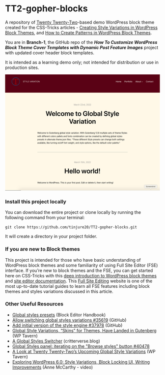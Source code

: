 # TT2-gopher-blocks

A repository of [Twenty Twenty-Two](https://wordpress.org/themes/twentytwentytwo/)-based demo WordPress block theme created for the CSS-Tricks articles - [Creating Style Variations in WordPress Block Themes](https://css-tricks.com/creating-style-variations-in-wordpress-block-themes/), and [How to Create Patterns in WordPress Block Themes]().

You are in **Branch-1**, the GitHub repo of the _**How To Customize WordPress Block Theme Cover Templates with Dynamic Post Feature Images**_ project with updated cover header block templates.


It is intended as a learning demo only; not intended for distribution or use in production sites.


![image](./screenshot.png)

### Install this project locally
You can download the entire project or clone locally by running the following command from your terminal:

```
git clone https://github.com/tinjure20/TT2-gopher-blocks.git
```

It will create a directory in your project folder.

### If you are new to Block themes

This project is intended for those who have basic understanding of WordPress block themes and some familiarity of using Full Site Editor (FSE) interface. If you’re new to block themes and the FSE, you can get started here on CSS-Tricks with this [deep introduction to WordPress block themes](https://css-tricks.com/a-deep-introduction-to-wordpress-block-themes/#creating-wordpress-block-themes) and [site editor documentation](https://wordpress.org/support/article/site-editor/). This [Full Site Editing](https://fullsiteediting.com/) website is one of the most up-to-date tutorial guides to learn all FSE features including block themes and styles variations discussed in this article. 

### Other Useful Resources

* [Global styles presets](https://developer.wordpress.org/block-editor/how-to-guides/themes/create-block-theme/#global-styles-presets) (Block Editor Handbook)
* [Allow switching global styles variations #35619](https://github.com/WordPress/gutenberg/pull/35619) (GitHub)
* [Add initial version of the style engine #37978](https://github.com/WordPress/gutenberg/pull/37978) (GitHub)
* [Global Style Variations, “Skins” for Themes, Have Landed in Gutenberg](https://wptavern.com/global-style-variations-skins-for-themes-have-landed-in-gutenberg) (WP Tavern)
* [A Global Styles Switcher](https://critterverse.blog/2021/11/10/a-global-styles-switcher/) (critterverse.blog)
* [Global Styles panel: iterating on the "Browse styles" button #40478](https://github.com/WordPress/gutenberg/issues/40478)
* [A Look at Twenty Twenty-Two’s Upcoming Global Style Variations](https://wptavern.com/a-look-at-twenty-twenty-twos-upcoming-global-style-variations) (WP Tavern)
* [Exploring WordPress 6.0: Style Variations, Block Locking UI, Writing Improvements](https://www.youtube.com/watch?v=abaaVKl-beM) (Anne McCarthy - video) 